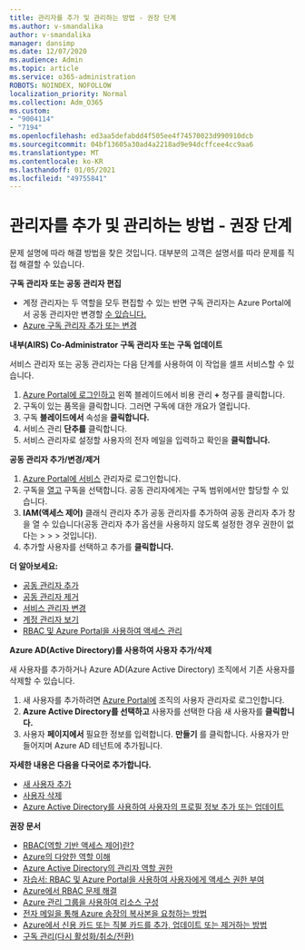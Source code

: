 ```yaml
---
title: 관리자를 추가 및 관리하는 방법 - 권장 단계
ms.author: v-smandalika
author: v-smandalika
manager: dansimp
ms.date: 12/07/2020
ms.audience: Admin
ms.topic: article
ms.service: o365-administration
ROBOTS: NOINDEX, NOFOLLOW
localization_priority: Normal
ms.collection: Adm_O365
ms.custom:
- "9004114"
- "7194"
ms.openlocfilehash: ed3aa5defabdd4f505ee4f74570023d990910dcb
ms.sourcegitcommit: 04bf13605a30ad4a2218ad9e94dcffcee4cc9aa6
ms.translationtype: MT
ms.contentlocale: ko-KR
ms.lasthandoff: 01/05/2021
ms.locfileid: "49755841"
---
```

# <a name="how-to-add-and-manage-administrators---recommended-steps"></a>관리자를 추가 및 관리하는 방법 - 권장 단계

문제 설명에 따라 해결 방법을 찾은 것입니다. 대부분의 고객은 설명서를 따라 문제를 직접 해결할 수 있습니다.

**구독 관리자 또는 공동 관리자 편집**

- 계정 관리자는 두 역할을 모두 편집할 수 있는 반면 구독 관리자는 Azure Portal에서 공동 관리자만 변경할 [수 있습니다.](https://ms.portal.azure.com/#home)
- [Azure 구독 관리자 추가 또는 변경](https://docs.microsoft.com/azure/cost-management-billing/manage/add-change-subscription-administrator)

**내부(AIRS) Co-Administrator 구독 관리자 또는 구독 업데이트**

서비스 관리자 또는 공동 관리자는 다음 단계를 사용하여 이 작업을 셀프 서비스할 수 있습니다.

1. [Azure Portal에 로그인하고](https://ms.portal.azure.com/#home) 왼쪽 블레이드에서 비용 관리 **+** 청구를 클릭합니다.
2. 구독이 있는 품목을 클릭합니다. 그러면 구독에 대한 개요가 열립니다.
3. 구독 **블레이드에서** 속성을 **클릭합니다.** 
4. 서비스 관리 **단추를** 클릭합니다.
5. 서비스 관리자로 설정할 사용자의 전자 메일을 입력하고 확인을 **클릭합니다.**

**공동 관리자 추가/변경/제거**

1. [Azure Portal에 서비스](https://ms.portal.azure.com/#home) 관리자로 로그인합니다.
2. 구독을 [열고](https://ms.portal.azure.com/#blade/Microsoft_Azure_Billing/SubscriptionsBlade) 구독을 선택합니다. 공동 관리자에게는 구독 범위에서만 할당할 수 있습니다.
3. **IAM(액세스 제어)** 클래식 관리자 추가 공동 관리자를 추가하여 공동 관리자 추가 창을 열 수 있습니다(공동 관리자 추가 옵션을 사용하지 않도록 설정한 경우 권한이 없다는  >    >    >   것입니다). 
4. 추가할 사용자를 선택하고 추가를 **클릭합니다.**

**더 알아보세요:**
- [공동 관리자 추가](https://docs.microsoft.com/azure/role-based-access-control/classic-administrators)
- [공동 관리자 제거](https://docs.microsoft.com/azure/role-based-access-control/classic-administrators)
- [서비스 관리자 변경](https://docs.microsoft.com/azure/role-based-access-control/classic-administrators)
- [계정 관리자 보기](https://docs.microsoft.com/azure/role-based-access-control/classic-administrators)
- [RBAC 및 Azure Portal을 사용하여 액세스 관리](https://docs.microsoft.com/azure/role-based-access-control/role-assignments-portal)

**Azure AD(Active Directory)를 사용하여 사용자 추가/삭제**

새 사용자를 추가하거나 Azure AD(Azure Active Directory) 조직에서 기존 사용자를 삭제할 수 있습니다.

1. 새 사용자를 추가하려면 [Azure Portal에](https://ms.portal.azure.com/#home) 조직의 사용자 관리자로 로그인합니다.
2. **Azure Active Directory를 선택하고** 사용자를 선택한 다음 새 사용자를 **클릭합니다.** 
3. 사용자 **페이지에서** 필요한 정보를 입력합니다. **만들기** 를 클릭합니다. 사용자가 만들어지며 Azure AD 테넌트에 추가됩니다.

**자세한 내용은 다음을 다국어로 추가합니다.**

- [새 사용자 추가](https://docs.microsoft.com/azure/active-directory/fundamentals/add-users-azure-active-directory)
- [사용자 삭제](https://docs.microsoft.com/azure/active-directory/fundamentals/add-users-azure-active-directory)
- [Azure Active Directory를 사용하여 사용자의 프로필 정보 추가 또는 업데이트](https://docs.microsoft.com/azure/active-directory/fundamentals/active-directory-users-profile-azure-portal)

**권장 문서**

- [RBAC(역할 기반 액세스 제어)란?](https://docs.microsoft.com/azure/role-based-access-control/overview)
- [Azure의 다양한 역할 이해](https://docs.microsoft.com/azure/role-based-access-control/rbac-and-directory-admin-roles)
- [Azure Active Directory의 관리자 역할 권한](https://docs.microsoft.com/azure/active-directory/roles/permissions-reference)
- [자습서: RBAC 및 Azure Portal을 사용하여 사용자에게 액세스 권한 부여](https://docs.microsoft.com/azure/role-based-access-control/quickstart-assign-role-user-portal)
- [Azure에서 RBAC 문제 해결](https://docs.microsoft.com/azure/role-based-access-control/troubleshooting)
- [Azure 관리 그룹을 사용하여 리소스 구성](https://docs.microsoft.com/azure/governance/management-groups/overview)
- [전자 메일을 통해 Azure 송장의 복사본을 요청하는 방법](https://azure.microsoft.com/en-us/blog/azure-email-invoices/)
- [Azure에서 신용 카드 또는 직불 카드를 추가, 업데이트 또는 제거하는 방법](https://docs.microsoft.com/azure/cost-management-billing/manage/change-credit-card)
- [구독 관리(다시 활성화/취소/전환)](https://docs.microsoft.com/azure/cost-management-billing/manage/subscription-disabled)



